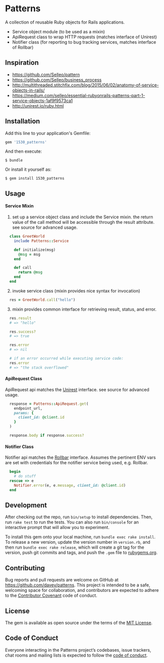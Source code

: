 # Patterns

A collection of reusable Ruby objects for Rails applications.
* Service object module (to be used as a mixin)
* ApiRequest class to wrap HTTP requests (matches interface of Unirest)
* Notifier class (for reporting to bug tracking services, matches interface of Rollbar)

## Inspiration

* https://github.com/Selleo/pattern
* https://github.com/Selleo/business_process
* http://multithreaded.stitchfix.com/blog/2015/06/02/anatomy-of-service-objects-in-rails/
* https://medium.com/selleo/essential-rubyonrails-patterns-part-1-service-objects-1af9f9573ca1
* http://unirest.io/ruby.html

## Installation

Add this line to your application's Gemfile:

```ruby
gem '1530_patterns'
```

And then execute:

    $ bundle

Or install it yourself as:

    $ gem install 1530_patterns

## Usage

#### Service Mixin
1. set up a service object class and include the Service mixin.  the return value of the call method will be accessible through the result attribute.  see source for advanced usage.

```ruby
  class GreetWorld
    include Patterns::Service

    def initialize(msg)
      @msg = msg
    end

    def call
      return @msg
    end
  end
```

2. invoke service class (mixin provides nice syntax for invocation)
```ruby
  res = GreetWorld.call("hello")
```

3. mixin provides common interface for retrieving result, status, and error.
```ruby
  res.result
  # => "hello"

  res.success?
  # => true

  res.error
  # => nil

  # if an error occurred while executing service code:
  res.error
  # => "the stack overflowed"
```

#### ApiRequest Class
ApiRequest api matches the [Unirest](http://unirest.io/ruby.html) interface.  see source for advanced usage.

```ruby
  response = Patterns::ApiRequest.get(
    endpoint_url,
    params: {
      client_id: @client.id
    }
  )

  response.body if response.success?
```

#### Notifier Class
Notifier api matches the [Rollbar](https://rollbar.com/docs/notifier/rollbar-gem/) interface.  Assumes the pertinent ENV vars are set with credentials for the notifier service being used, e.g. Rollbar.
```ruby
  begin
    # do stuff
  rescue => e
    Notifier.error(e, e.message, client_id: @client.id)
  end
```



## Development

After checking out the repo, run `bin/setup` to install dependencies. Then, run `rake test` to run the tests. You can also run `bin/console` for an interactive prompt that will allow you to experiment.

To install this gem onto your local machine, run `bundle exec rake install`. To release a new version, update the version number in `version.rb`, and then run `bundle exec rake release`, which will create a git tag for the version, push git commits and tags, and push the `.gem` file to [rubygems.org](https://rubygems.org).

## Contributing

Bug reports and pull requests are welcome on GitHub at https://github.com/davev/patterns. This project is intended to be a safe, welcoming space for collaboration, and contributors are expected to adhere to the [Contributor Covenant](http://contributor-covenant.org) code of conduct.

## License

The gem is available as open source under the terms of the [MIT License](https://opensource.org/licenses/MIT).

## Code of Conduct

Everyone interacting in the Patterns project’s codebases, issue trackers, chat rooms and mailing lists is expected to follow the [code of conduct](https://github.com/davev/patterns/blob/master/CODE_OF_CONDUCT.md).
